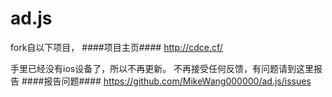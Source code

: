 ad.js
=================
fork自以下项目，
####项目主页####
<http://cdce.cf/>

手里已经没有ios设备了，所以不再更新。
不再接受任何反馈，有问题请到这里报告
####报告问题####
<https://github.com/MikeWang000000/ad.js/issues>
